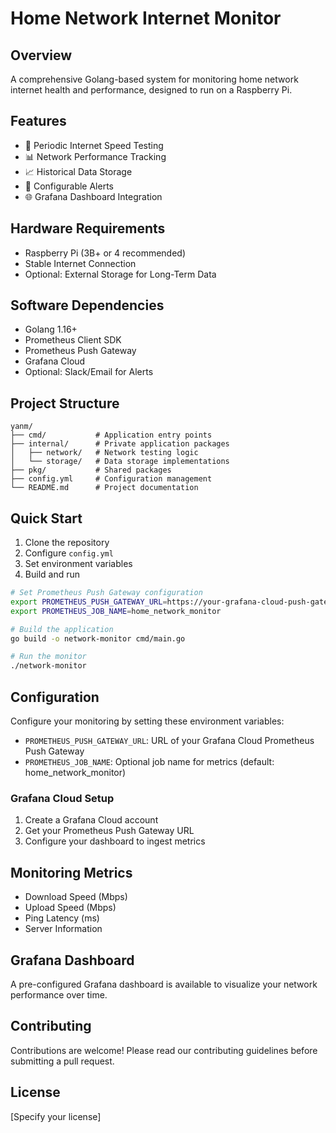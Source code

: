 # Home Network Internet Monitor

## Overview
A comprehensive Golang-based system for monitoring home network internet health and performance, designed to run on a Raspberry Pi.

## Features
- 🚀 Periodic Internet Speed Testing
- 📊 Network Performance Tracking
- 📈 Historical Data Storage
- 🔔 Configurable Alerts
- 🌐 Grafana Dashboard Integration

## Hardware Requirements
- Raspberry Pi (3B+ or 4 recommended)
- Stable Internet Connection
- Optional: External Storage for Long-Term Data

## Software Dependencies
- Golang 1.16+
- Prometheus Client SDK
- Prometheus Push Gateway
- Grafana Cloud
- Optional: Slack/Email for Alerts

## Project Structure
```
yanm/
├── cmd/           # Application entry points
├── internal/      # Private application packages
│   ├── network/   # Network testing logic
│   └── storage/   # Data storage implementations
├── pkg/           # Shared packages
├── config.yml     # Configuration management
└── README.md      # Project documentation
```

## Quick Start
1. Clone the repository
2. Configure `config.yml`
3. Set environment variables
4. Build and run

```bash
# Set Prometheus Push Gateway configuration
export PROMETHEUS_PUSH_GATEWAY_URL=https://your-grafana-cloud-push-gateway.com/metrics
export PROMETHEUS_JOB_NAME=home_network_monitor

# Build the application
go build -o network-monitor cmd/main.go

# Run the monitor
./network-monitor
```

## Configuration
Configure your monitoring by setting these environment variables:
- `PROMETHEUS_PUSH_GATEWAY_URL`: URL of your Grafana Cloud Prometheus Push Gateway
- `PROMETHEUS_JOB_NAME`: Optional job name for metrics (default: home_network_monitor)

### Grafana Cloud Setup
1. Create a Grafana Cloud account
2. Get your Prometheus Push Gateway URL
3. Configure your dashboard to ingest metrics

## Monitoring Metrics
- Download Speed (Mbps)
- Upload Speed (Mbps)
- Ping Latency (ms)
- Server Information

## Grafana Dashboard
A pre-configured Grafana dashboard is available to visualize your network performance over time.

## Contributing
Contributions are welcome! Please read our contributing guidelines before submitting a pull request.

## License
[Specify your license]
